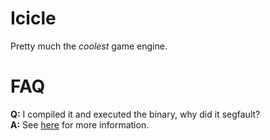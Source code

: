 # Icicle

Pretty much the *coolest* game engine.

# FAQ

**Q:** I compiled it and executed the binary, why did it segfault?  
**A:** See [here](https://www.opengl.org/) for more information.
